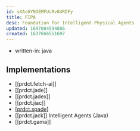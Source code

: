```yaml
---
id: sXAc6YNOEMFUcRv84RDFy
title: FIPA
desc: Foundation for Intelligent Physical Agents
updated: 1697084594886
created: 1637666551697
---
```




- written-in: java

## Implementations

- [[prdct.fetch-ai]]
- [[prdct.jade]]
- [[prdct.jadex]]
- [[prdct.jiac]]
- [[prdct.spade]](Python)
- [[prdct.jack]] Intelligent Agents (Java)
- [[prdct.gama]]

